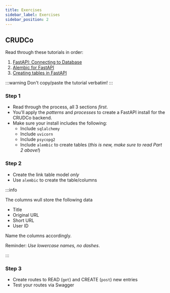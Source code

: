 ```yaml
---
title: Exercises
sidebar_label: Exercises
sidebar_position: 2
---
```


<!-- markdownlint-disable no-inline-html no-trailing-punctuation -->

## CRUDCo

Read through these tutorials in order:

1. [FastAPI: Connecting to Database](https://www.fastapitutorial.com/blog/database-connection-fastapi/)
2. [Alembic for FastAPI](https://www.fastapitutorial.com/blog/alembic-database-fastapi/)
3. [Creating tables in FastAPI](https://www.fastapitutorial.com/blog/creating-tables-in-fastapi/)

:::warning
Don't copy/paste the tutorial verbatim!
:::

### Step 1

- Read through the process, all 3 sections _first_.
- You'll apply the _patterns_ and _processes_ to create a FastAPI install for the CRUDCo backend.
- Make sure your install includes the following:
  - Include `sqlalchemy`
  - Include `uvicorn`
  - Include `psycopg2`
  - Include `alembic` to create tables (_this is new, make sure to read Part 2 above!_)

### Step 2

- Create the link table model _only_
- Use `alembic` to create the table/columns

:::info

The columns wull store the following data

- Title
- Original URL
- Short URL
- User ID

Name the columns accordingly.

Reminder: _Use lowercase names, no dashes_.

:::

### Step 3

- Create routes to READ (`get`) and CREATE (`post`) new entries
- Test your routes via Swagger
